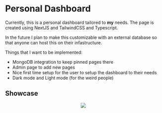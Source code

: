 # Personal Dashboard

Currently, this is a personal dashboard tailored to **my** needs. The page is created using NextJS and TailwindCSS and Typescript.

In the future I plan to make this customizable with an external database so that anyone can host this on their infastructure.

Things that I want to be implemented:

-   MongoDB integration to keep pinned pages there
-   Admin page to add new pages
-   Nice first time setup for the user to setup the dashboard to their needs
-   Dark mode and Light mode (for the weird people)

## Showcase

<center><img src="https://user-images.githubusercontent.com/47594764/124882354-94f1d380-dfd0-11eb-9783-8d709b5e5d62.gif"></center>
